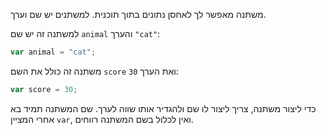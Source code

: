 משתנה מאפשר לך לאחסן נתונים בתוך תוכנית. למשתנים יש שם וערך.

למשתנה זה יש שם `animal` והערך `"cat"`:

```javascript
var animal = "cat";
```

משתנה זה כולל את השם `score` ואת הערך `30`:

```javascript
var score = 30;
```

כדי ליצור משתנה, צריך ליצור לו שם ולהגדיר אותו שווה לערך. שם המשתנה תמיד בא אחרי המציין `var`, ואין לכלול בשם המשתנה רווחים.